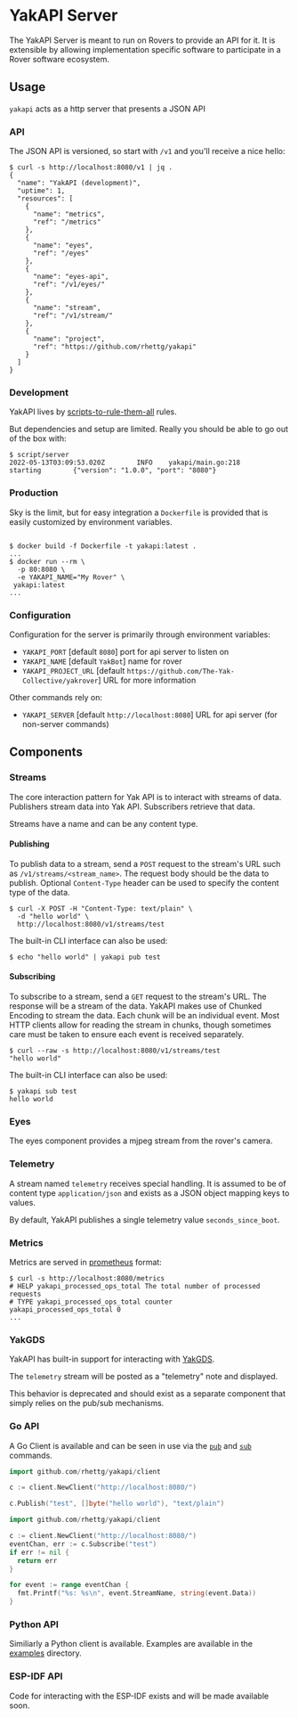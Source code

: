 # YakAPI Server

The YakAPI Server is meant to run on Rovers to provide an API for it. It is
extensible by allowing implementation specific software to participate in a
Rover software ecosystem.

## Usage

`yakapi` acts as a http server that presents a JSON API

### API

The JSON API is versioned, so start with `/v1` and you'll receive a nice hello:

```ShellSession
$ curl -s http://localhost:8080/v1 | jq .
{
  "name": "YakAPI (development)",
  "uptime": 1,
  "resources": [
    {
      "name": "metrics",
      "ref": "/metrics"
    },
    {
      "name": "eyes",
      "ref": "/eyes"
    },
    {
      "name": "eyes-api",
      "ref": "/v1/eyes/"
    },
    {
      "name": "stream",
      "ref": "/v1/stream/"
    },
    {
      "name": "project",
      "ref": "https://github.com/rhettg/yakapi"
    }
  ]
}
```

### Development

YakAPI lives by [scripts-to-rule-them-all](https://github.com/github/scripts-to-rule-them-all) rules.

But dependencies and setup are limited. Really you should be able to go out of the box with:

```ShellSession
$ script/server
2022-05-13T03:09:53.020Z        INFO    yakapi/main.go:218      starting        {"version": "1.0.0", "port": "8080"}
```

### Production

Sky is the limit, but for easy integration a `Dockerfile` is provided that is easily customized by environment variables.

```ShellSession

$ docker build -f Dockerfile -t yakapi:latest .
...
$ docker run --rm \
  -p 80:8080 \
  -e YAKAPI_NAME="My Rover" \
 yakapi:latest 
...
```

### Configuration

Configuration for the server is primarily through environment variables:

* `YAKAPI_PORT` [default `8080`] port for api server to listen on
* `YAKAPI_NAME` [default `YakBot`] name for rover 
* `YAKAPI_PROJECT_URL` [default `https://github.com/The-Yak-Collective/yakrover`] URL for more information

Other commands rely on:

* `YAKAPI_SERVER` [default `http://localhost:8080`] URL for api server (for non-server commands)


## Components

### Streams

The core interaction pattern for Yak API is to interact with streams of data.
Publishers stream data into Yak API. Subscribers retrieve that data.


Streams have a name and can be any content type.

#### Publishing

To publish data to a stream, send a `POST` request to the stream's URL such as
`/v1/streams/<stream_name>`. The request body should be the data to publish.
Optional `Content-Type` header can be used to specify the content type of the
data.

```ShellSession
$ curl -X POST -H "Content-Type: text/plain" \
  -d "hello world" \
  http://localhost:8080/v1/streams/test
```

The built-in CLI interface can also be used:

```ShellSession
$ echo "hello world" | yakapi pub test
```

#### Subscribing

To subscribe to a stream, send a `GET` request to the stream's URL. The response
will be a stream of the data. YakAPI makes use of Chunked Encoding to stream the
data. Each chunk will be an individual event. Most HTTP clients allow for
reading the stream in chunks, though sometimes care must be taken to ensure each event is received separately.

```ShellSession
$ curl --raw -s http://localhost:8080/v1/streams/test
"hello world"
```

The built-in CLI interface can also be used:

```ShellSession
$ yakapi sub test
hello world
```

### Eyes

The eyes component provides a mjpeg stream from the rover's camera.

### Telemetry

A stream named `telemetry` receives special handling. It is assumed to be of
content type `application/json` and exists as a JSON object mapping keys to
values.

By default, YakAPI publishes a single telemetry value `seconds_since_boot`.

### Metrics

Metrics are served in [prometheus](https://prometheus.io) format:

```ShellSession
$ curl -s http://localhost:8080/metrics
# HELP yakapi_processed_ops_total The total number of processed requests
# TYPE yakapi_processed_ops_total counter
yakapi_processed_ops_total 0
...

```

### YakGDS

YakAPI has built-in support for interacting with [YakGDS](https://github.com/rhettg/yakgds).

The `telemetry` stream will be posted as a "telemetry" note and displayed.

This behavior is deprecated and should exist as a separate component that simply
relies on the pub/sub mechanisms.

### Go API

A Go Client is available and can be seen in use via the
[`pub`](./internal/pub/pub.go) and [`sub`](./internal/sub/sub.go) commands.

```go
import github.com/rhettg/yakapi/client

c := client.NewClient("http://localhost:8080/")

c.Publish("test", []byte("hello world"), "text/plain")
```

```go
import github.com/rhettg/yakapi/client

c := client.NewClient("http://localhost:8080/")
eventChan, err := c.Subscribe("test")
if err != nil {
  return err
}

for event := range eventChan {
  fmt.Printf("%s: %s\n", event.StreamName, string(event.Data))
}
```

### Python API

Similiarly a Python client is available. Examples are available in the [examples](./examples) directory.

### ESP-IDF API

Code for interacting with the ESP-IDF exists and will be made available soon.
